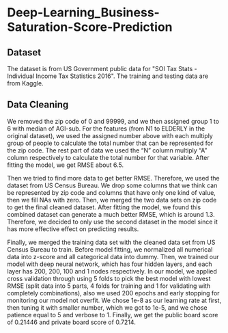 # Deep-Learning_Business-Saturation-Score-Prediction
## Dataset
The dataset is from US Government public data for "SOI Tax Stats - Individual Income Tax Statistics 2016". The training and testing data are from Kaggle. 
## Data Cleaning
We removed the zip code of 0 and 99999, and we then assigned group 1 to 6 with median of AGI-sub. For the features (from N1 to ELDERLY in the original dataset), we used the assigned number above with each multiply group of people to calculate the total number that can be represented for the zip code. The rest part of data we used the “N” column multiply “A” column respectively to calculate the total number for that variable. After fitting the model, we get RMSE about 6.5.

Then we tried to find more data to get better RMSE. Therefore, we used the dataset from US Census Bureau. We drop some columns that we think can be represented by zip code and columns that have only one kind of value, then we fill NAs with zero. Then, we merged the two data sets on zip code to get the final cleaned dataset. After fitting the model, we found this combined dataset can generate a much better RMSE, which is around 1.3. Therefore, we decided to only use the second dataset in the model since it has more effective effect on predicting results.

Finally, we merged the training data set with the cleaned data set from US Census Bureau to train. Before model fitting, we normalized all numerical data into z-score and all categorical data into dummy. Then, we trained our model with deep neural network, which has four hidden layers, and each layer has 200, 200, 100 and 1 nodes respectively. In our model, we applied cross validation through using 5 folds to pick the best model with lowest RMSE (split data into 5 parts, 4 folds for training and 1 for validating with completely combinations), also we used 200 epochs and early stopping for monitoring our model not overfit. We chose 1e-8 as our learning rate at first, then tuning it with smaller number, which we got to 1e-5, and we chose patience equal to 5 and verbose to 1. Finally, we get the public board score of 0.21446 and private board score of 0.7214.
